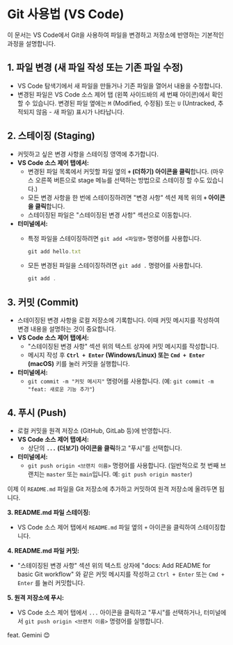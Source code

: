 # Git 사용법 (VS Code)

이 문서는 VS Code에서 Git을 사용하여 파일을 변경하고 저장소에 반영하는 기본적인 과정을 설명합니다.

## 1. 파일 변경 (새 파일 작성 또는 기존 파일 수정)

* VS Code 탐색기에서 새 파일을 만들거나 기존 파일을 열어서 내용을 수정합니다.
* 변경된 파일은 VS Code 소스 제어 탭 (왼쪽 사이드바의 세 번째 아이콘)에서 확인할 수 있습니다. 변경된 파일 옆에는 `M` (Modified, 수정됨) 또는 `U` (Untracked, 추적되지 않음 - 새 파일) 표시가 나타납니다.

## 2. 스테이징 (Staging)

* 커밋하고 싶은 변경 사항을 스테이징 영역에 추가합니다.
* **VS Code 소스 제어 탭에서:**
    * 변경된 파일 목록에서 커밋할 파일 옆의 **`+` (더하기) 아이콘을 클릭**합니다.
        (마우스 오른쪽 버튼으로 stage 메뉴를 선택하는 방법으로 스테이징 할 수도 있습니다.)
    * 모든 변경 사항을 한 번에 스테이징하려면 "변경 사항" 섹션 제목 위의 **`+` 아이콘을 클릭**합니다.
    * 스테이징된 파일은 "스테이징된 변경 사항" 섹션으로 이동합니다.
* **터미널에서:**
    * 특정 파일을 스테이징하려면 `git add <파일명>` 명령어를 사용합니다.
 
      ```javascript
      git add hello.txt
    * 모든 변경된 파일을 스테이징하려면 `git add .` 명령어를 사용합니다.
       ```javascript
       git add .

## 3. 커밋 (Commit)

* 스테이징된 변경 사항을 로컬 저장소에 기록합니다. 이때 커밋 메시지를 작성하여 변경 내용을 설명하는 것이 중요합니다.
* **VS Code 소스 제어 탭에서:**
    * "스테이징된 변경 사항" 섹션 위의 텍스트 상자에 커밋 메시지를 작성합니다.
    * 메시지 작성 후 **`Ctrl + Enter` (Windows/Linux) 또는 `Cmd + Enter` (macOS)** 키를 눌러 커밋을 실행합니다.
* **터미널에서:**
    * `git commit -m "커밋 메시지"` 명령어를 사용합니다. (예: `git commit -m "feat: 새로운 기능 추가"`)

## 4. 푸시 (Push)

* 로컬 커밋을 원격 저장소 (GitHub, GitLab 등)에 반영합니다.
* **VS Code 소스 제어 탭에서:**
    * 상단의 **`...` (더보기) 아이콘을 클릭**하고 "푸시"를 선택합니다.
* **터미널에서:**
    * `git push origin <브랜치 이름>` 명령어를 사용합니다. (일반적으로 첫 번째 브랜치는 `master` 또는 `main`입니다. 예: `git push origin master`)

이제 이 `README.md` 파일을 Git 저장소에 추가하고 커밋하여 원격 저장소에 올려두면 됩니다.

**3. README.md 파일 스테이징:**

* VS Code 소스 제어 탭에서 `README.md` 파일 옆의 `+` 아이콘을 클릭하여 스테이징합니다.

**4. README.md 파일 커밋:**

* "스테이징된 변경 사항" 섹션 위의 텍스트 상자에 "docs: Add README for basic Git workflow" 와 같은 커밋 메시지를 작성하고 `Ctrl + Enter` 또는 `Cmd + Enter` 를 눌러 커밋합니다.

**5. 원격 저장소에 푸시:**

* VS Code 소스 제어 탭에서 `...` 아이콘을 클릭하고 "푸시"를 선택하거나, 터미널에서 `git push origin <브랜치 이름>` 명령어를 실행합니다.

feat. Gemini 😊
